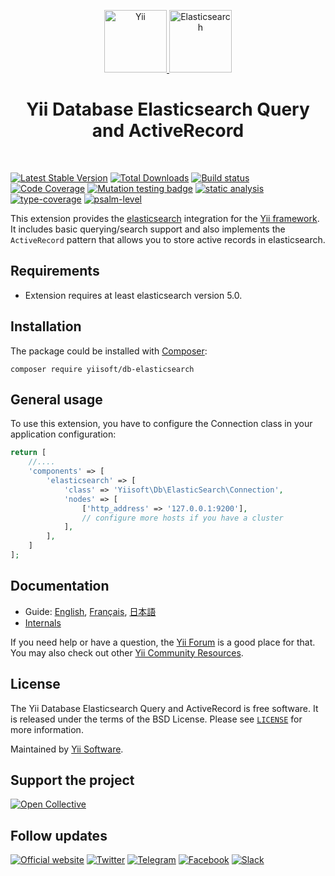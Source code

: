 <p align="center">
    <a href="https://github.com/yiisoft" target="_blank">
        <img src="https://yiisoft.github.io/docs/images/yii_logo.svg" height="100px" alt="Yii">
    </a>
    <a href="https://www.elastic.co/products/elasticsearch" target="_blank">
        <img src="https://avatars.githubusercontent.com/u/6764390?s=200&v=4" height="100px" alt="Elasticsearch">
    </a>
    <h1 align="center">Yii Database Elasticsearch Query and ActiveRecord</h1>
    <br>
</p>

[![Latest Stable Version](https://poser.pugx.org/yiisoft/db-elasticsearch/v/stable.png)](https://packagist.org/packages/yiisoft/db-elasticsearch)
[![Total Downloads](https://poser.pugx.org/yiisoft/db-elasticsearch/downloads.png)](https://packagist.org/packages/yiisoft/db-elasticsearch)
[![Build status](https://github.com/yiisoft/db-elasticsearch/workflows/build/badge.svg)](https://github.com/yiisoft/db-elasticsearch/actions?query=workflow%3Abuild)
[![Code Coverage](https://codecov.io/gh/yiisoft/db-elasticsearch/branch/master/graph/badge.svg)](https://codecov.io/gh/yiisoft/db-elasticsearch)
[![Mutation testing badge](https://img.shields.io/endpoint?style=flat&url=https%3A%2F%2Fbadge-api.stryker-mutator.io%2Fgithub.com%2Fyiisoft%2Fdb-elasticsearch%2Fmaster)](https://dashboard.stryker-mutator.io/reports/github.com/yiisoft/db-elasticsearch/master)
[![static analysis](https://github.com/yiisoft/db-elasticsearch/workflows/static%20analysis/badge.svg)](https://github.com/yiisoft/db-elasticsearch/actions?query=workflow%3A%22static+analysis%22)
[![type-coverage](https://shepherd.dev/github/yiisoft/db-elasticsearch/coverage.svg)](https://shepherd.dev/github/yiisoft/db-elasticsearch)
[![psalm-level](https://shepherd.dev/github/yiisoft/db-elasticsearch/level.svg)](https://shepherd.dev/github/yiisoft/db-elasticsearch)

This extension provides the [elasticsearch](https://www.elastic.co/products/elasticsearch) integration for the [Yii framework](https://www.yiiframework.com).
It includes basic querying/search support and also implements the `ActiveRecord` pattern that allows you to store active
records in elasticsearch.

## Requirements

- Extension requires at least elasticsearch version 5.0.

## Installation

The package could be installed with [Composer](https://getcomposer.org):

```shell
composer require yiisoft/db-elasticsearch
```

## General usage

To use this extension, you have to configure the Connection class in your application configuration:

```php
return [
    //....
    'components' => [
        'elasticsearch' => [
            'class' => 'Yiisoft\Db\ElasticSearch\Connection',
            'nodes' => [
                ['http_address' => '127.0.0.1:9200'],
                // configure more hosts if you have a cluster
            ],
        ],
    ]
];
```

## Documentation

- Guide: [English](docs/guide/en/README.md), [Français](docs/guide/fr/README.md), [日本語](docs/guide/ja/README.md)
- [Internals](docs/internals.md)

If you need help or have a question, the [Yii Forum](https://forum.yiiframework.com/c/yii-3-0/63) is a good place for that.
You may also check out other [Yii Community Resources](https://www.yiiframework.com/community).

## License

The Yii Database Elasticsearch Query and ActiveRecord is free software. It is released under the terms of the BSD License.
Please see [`LICENSE`](./LICENSE.md) for more information.

Maintained by [Yii Software](https://www.yiiframework.com/).

## Support the project

[![Open Collective](https://img.shields.io/badge/Open%20Collective-sponsor-7eadf1?logo=open%20collective&logoColor=7eadf1&labelColor=555555)](https://opencollective.com/yiisoft)

## Follow updates

[![Official website](https://img.shields.io/badge/Powered_by-Yii_Framework-green.svg?style=flat)](https://www.yiiframework.com/)
[![Twitter](https://img.shields.io/badge/twitter-follow-1DA1F2?logo=twitter&logoColor=1DA1F2&labelColor=555555?style=flat)](https://twitter.com/yiiframework)
[![Telegram](https://img.shields.io/badge/telegram-join-1DA1F2?style=flat&logo=telegram)](https://t.me/yii3en)
[![Facebook](https://img.shields.io/badge/facebook-join-1DA1F2?style=flat&logo=facebook&logoColor=ffffff)](https://www.facebook.com/groups/yiitalk)
[![Slack](https://img.shields.io/badge/slack-join-1DA1F2?style=flat&logo=slack)](https://yiiframework.com/go/slack)
